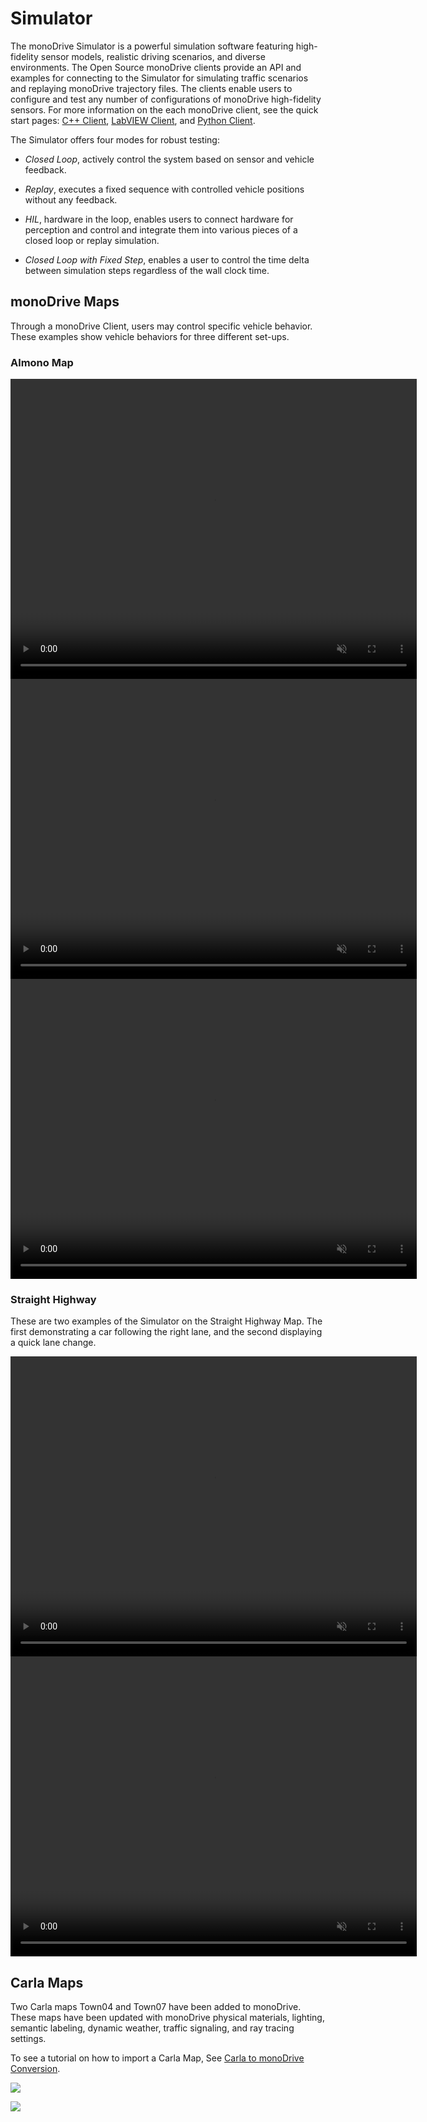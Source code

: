 # Simulator 

The monoDrive Simulator is a powerful simulation software featuring high-fidelity sensor models, realistic driving scenarios, and diverse environments. The Open Source monoDrive clients provide an API and examples for connecting to the Simulator for simulating traffic scenarios and replaying monoDrive trajectory files. The clients enable users to configure and test any number of configurations of monoDrive high-fidelity sensors. For more information on the each monoDrive client, see the quick start pages: [C++ Client](../cpp_client/cpp_quick_start), [LabVIEW Client](../LV_client/quick_start/LabVIEW_client_quick_start), and [Python Client](../python_client/quick_start).

The Simulator offers four modes for robust testing: 

- *Closed Loop*, actively control the system based on sensor and vehicle feedback.

- *Replay*, executes a fixed sequence with controlled vehicle positions without any feedback.

- *HIL*, hardware in the loop, enables users to connect hardware for perception and control and integrate them into various pieces of a closed loop or replay simulation.

- *Closed Loop with Fixed Step*, enables a user to control the time delta between simulation steps regardless of the wall clock time.

## monoDrive Maps

Through a monoDrive Client, users may control specific vehicle behavior. These examples show vehicle behaviors for three different set-ups.

### Almono Map


<div class="img_container">
  <video width=650px height=480px muted autoplay loop>
    <source src="https://cdn.monodrive.io/readthedocs/highway_exit_trajectory.mp4" type="video/mp4">
  </video>
</div> 

<div class="img_container">
  <video width=650px height=480px muted autoplay loop>
    <source src="https://cdn.monodrive.io/readthedocs/sudden_stop_trajectory.mp4" type="video/mp4">
  </video>
</div> 

<div class="img_container">
  <video width=650px height=480px muted autoplay loop>
    <source src="https://cdn.monodrive.io/readthedocs/traffic_circle.mp4" type="video/mp4">
  </video>
</div> 

### Straight Highway

These are two examples of the Simulator on the Straight Highway Map. The first demonstrating a car following the right lane, and the second displaying a quick lane change.

<div class="img_container">
  <video width=650px height=480px muted autoplay loop>
    <source src="https://cdn.monodrive.io/readthedocs/straight_highway.mp4" type="video/mp4">
  </video>
</div> 

<div class="img_container">
  <video width=650px height=480px muted autoplay loop>
    <source src="https://cdn.monodrive.io/readthedocs/highway_lane_change.mp4" type="video/mp4">
  </video>
</div> 

## Carla Maps

Two Carla maps Town04 and Town07 have been added to monoDrive. These maps have been updated with monoDrive physical materials, lighting, semantic labeling, dynamic weather, traffic signaling, and ray tracing settings.

To see a tutorial on how to import a Carla Map, See [Carla to monoDrive Conversion](https://docs.google.com/document/d/18JTYXOFPb98qLm8aHvCYH4nb2eU6P5sVzD1qkONqTeU/edit).

<p class="img_container">
<img class="wide_img" src="../imgs/tractor.png"/>
</p>

<p class="img_container">
<img class="wide_img" src="../imgs/town.png"/>
</p>

<p>&nbsp;</p>